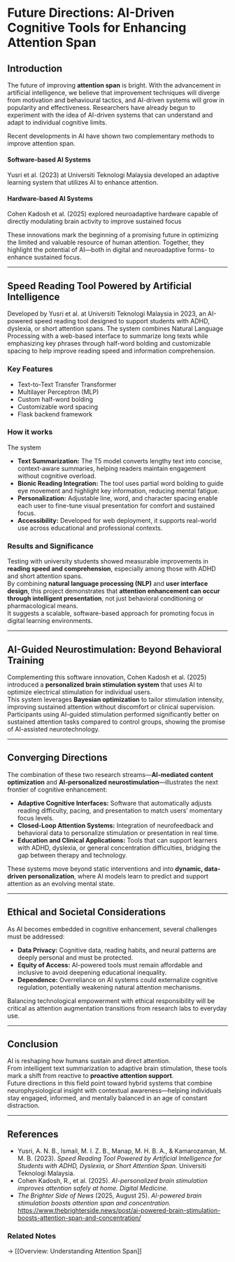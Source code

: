 # Future Directions: AI-Driven Cognitive Tools for Enhancing Attention Span

## Introduction
The future of improving **attention span** is bright. With the advancement in artificial intelligence, we believe that improvement techniques will diverge from motivation and behavioural tactics, and AI-driven systems will grow in popularity and effectiveness. Researchers have already begun to experiment with the idea of AI-driven systems that can understand and adapt to individual cognitive limits.

Recent developments in AI have shown two complementary methods to improve attention span.

#### Software-based AI Systems
Yusri et al. (2023) at Universiti Teknologi Malaysia developed an adaptive learning system that utilizes AI to enhance attention.

#### Hardware-based AI Systems
Cohen Kadosh et al. (2025) explored neuroadaptive hardware capable of directly modulating brain activity to improve sustained focus

These innovations mark the beginning of a promising future in optimizing the limited and valuable resource of human attention. Together, they highlight the potential of AI—both in digital and neuroadaptive forms- to enhance sustained focus.

---


## Speed Reading Tool Powered by Artificial Intelligence 
Developed by Yusri et al. at Universiti Teknologi Malaysia in 2023, an AI-powered speed reading tool designed to support students with ADHD, dyslexia, or short attention spans. The system combines Natural Language Processing with a web-based interface to summarize long texts while emphasizing key phrases through half-word bolding and customizable spacing to help improve reading speed and information comprehension.

### Key Features
-  Text-to-Text Transfer Transformer
-  Multilayer Perceptron (MLP)
-  Custom half-word bolding
-  Customizable word spacing
-  Flask backend framework

### How it works
The system

- **Text Summarization:** The T5 model converts lengthy text into concise, context-aware summaries, helping readers maintain engagement without cognitive overload.  
- **Bionic Reading Integration:** The tool uses partial word bolding to guide eye movement and highlight key information, reducing mental fatigue.  
- **Personalization:** Adjustable line, word, and character spacing enable each user to fine-tune visual presentation for comfort and sustained focus.  
- **Accessibility:** Developed for web deployment, it supports real-world use across educational and professional contexts.

### Results and Significance
Testing with university students showed measurable improvements in **reading speed and comprehension**, especially among those with ADHD and short attention spans.  
By combining **natural language processing (NLP)** and **user interface design**, this project demonstrates that **attention enhancement can occur through intelligent presentation**, not just behavioral conditioning or pharmacological means.  
It suggests a scalable, software-based approach for promoting focus in digital learning environments.

---

## AI-Guided Neurostimulation: Beyond Behavioral Training
Complementing this software innovation, Cohen Kadosh et al. (2025) introduced a **personalized brain stimulation system** that uses AI to optimize electrical stimulation for individual users.  
This system leverages **Bayesian optimization** to tailor stimulation intensity, improving sustained attention without discomfort or clinical supervision.  
Participants using AI-guided stimulation performed significantly better on sustained attention tasks compared to control groups, showing the promise of AI-assisted neurotechnology.

---

## Converging Directions
The combination of these two research streams—**AI-mediated content optimization** and **AI-personalized neurostimulation**—illustrates the next frontier of cognitive enhancement:
- **Adaptive Cognitive Interfaces:** Software that automatically adjusts reading difficulty, pacing, and presentation to match users’ momentary focus levels.  
- **Closed-Loop Attention Systems:** Integration of neurofeedback and behavioral data to personalize stimulation or presentation in real time.  
- **Education and Clinical Applications:** Tools that can support learners with ADHD, dyslexia, or general concentration difficulties, bridging the gap between therapy and technology.

These systems move beyond static interventions and into **dynamic, data-driven personalization**, where AI models learn to predict and support attention as an evolving mental state.

---

## Ethical and Societal Considerations
As AI becomes embedded in cognitive enhancement, several challenges must be addressed:
- **Data Privacy:** Cognitive data, reading habits, and neural patterns are deeply personal and must be protected.  
- **Equity of Access:** AI-powered tools must remain affordable and inclusive to avoid deepening educational inequality.  
- **Dependence:** Overreliance on AI systems could externalize cognitive regulation, potentially weakening natural attention mechanisms.  

Balancing technological empowerment with ethical responsibility will be critical as attention augmentation transitions from research labs to everyday use.

---

## Conclusion
AI is reshaping how humans sustain and direct attention.  
From intelligent text summarization to adaptive brain stimulation, these tools mark a shift from reactive to **proactive attention support**.  
Future directions in this field point toward hybrid systems that combine neurophysiological insight with contextual awareness—helping individuals stay engaged, informed, and mentally balanced in an age of constant distraction.

---

## References
- Yusri, A. N. B., Ismail, M. I. Z. B., Manap, M. H. B. A., & Kamarozaman, M. M. B. (2023). *Speed Reading Tool Powered by Artificial Intelligence for Students with ADHD, Dyslexia, or Short Attention Span.* Universiti Teknologi Malaysia.  
- Cohen Kadosh, R., et al. (2025). *AI-personalized brain stimulation improves attention safely at home.* *Digital Medicine.*  
- *The Brighter Side of News* (2025, August 25). *AI-powered brain stimulation boosts attention span and concentration.*  
  https://www.thebrighterside.news/post/ai-powered-brain-stimulation-boosts-attention-span-and-concentration/

### Related Notes
→ [[Overview: Understanding Attention Span]]  
